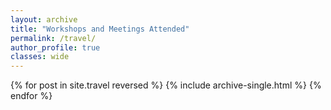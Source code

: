 ```yaml
---
layout: archive
title: "Workshops and Meetings Attended"
permalink: /travel/
author_profile: true
classes: wide
---
```


{% for post in site.travel reversed %}
  {% include archive-single.html %}
{% endfor %}
